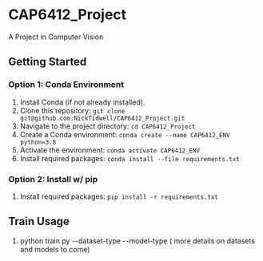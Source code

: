 # CAP6412_Project
A Project in Computer Vision

## Getting Started

### Option 1: Conda Environment
1. Install Conda (if not already installed).
2. Clone this repository: `git clone git@github.com:NickTidwell/CAP6412_Project.git`
3. Navigate to the project directory: `cd CAP6412_Project`
4. Create a Conda environment: `conda create --name CAP6412_ENV python=3.8`
5. Activate the environment: `conda activate CAP6412_ENV`
6. Install required packages: `conda install --file requirements.txt`


### Option 2: Install w/ pip
1. Install required packages: `pip install -r requirements.txt`

## Train Usage

1. python train.py --dataset-type <dataset> --model-type <model> ( more details on datasets and models to come)
